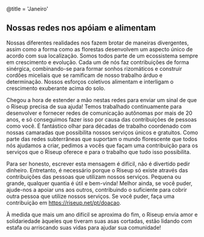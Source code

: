 @title = 'Janeiro'


Nossas redes nos apóiam e alimentam 
-----------------------------------

Nossas diferentes realidades nos fazem brotar de maneiras divergentes, assim como a forma como as florestas desenvolvem um aspecto único de acordo com sua localização. Somos todos parte de um ecossistema sempre em crescimento e evolução. Cada um de nós faz contribuições de forma sinérgica, combinando-se para formar sonhos rizomáticos e construir cordões miceliais que se ramificam de nosso trabalho árduo e determinação. Nossos esforços coletivos alimentam e interligam o crescimento exuberante acima do solo.

Chegou a hora de estender a mão nestas redes para enviar um sinal de que o Riseup precisa de sua ajuda! Temos trabalhado continuamente para desenvolver e fornecer redes de comunicação autônomas por mais de 20 anos, e só conseguimos fazer isso por causa das contribuições de pessoas como você. É fantástico olhar para décadas de trabalho coordenado com nossas camaradas que possibilita nossos serviços únicos e gratuitos. Como parte das redes subterrâneas que suportam o mundo florescente que todos nós ajudamos a criar, pedimos a vocês que façam uma contribuição para os serviços que o Riseup oferece e para o trabalho que tudo isso possibilita.

Para ser honesto, escrever esta mensagem é difícil, não é divertido pedir dinheiro. Entretanto, é necessário porque o Riseup só existe através das contribuições das pessoas que utilizam nossos serviços. Pequena ou grande, qualquer quantia é útil e bem-vinda! Melhor ainda, se você puder, ajude-nos a apoiar uns aos outros, contribuindo o suficiente para cobrir outra pessoa que utilize nossos serviços. Se você puder, faça uma contribuição em https://riseup.net/pt/doacao.

À medida que mais um ano difícil se aproxima do fim, o Riseup envia amor e solidariedade àqueles que tiveram suas asas cortadas, estão lidando com estafa ou arriscando suas vidas para ajudar sua comunidade!